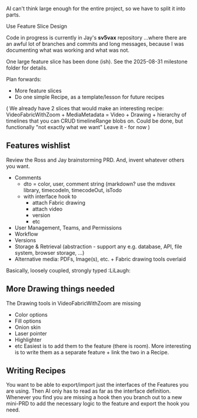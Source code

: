 AI can't think large enough for the entire project, so we have to split it into parts.

Use Feature Slice Design

Code in progress is currently in Jay's **sv5vax** repository
...where there are an awful lot of branches and commits and long messages, because I was documenting what was working and what was not.

One large feature slice has been done (ish). See the 2025-08-31 milestone folder for details.

Plan forwards:
* More feature slices
* Do one simple Recipe, as a template/lesson for future recipes

(
We already have 2 slices that would make an interesting recipe: 
VideoFabricWithZoom + MediaMetadata = Video + Drawing + hierarchy of timelines that you can CRUD timelineRange blobs on.
Could be done, but functionally "not exactly what we want"
Leave it - for now
)

## Features wishlist
Review the Ross and Jay brainstorming PRD. And, invent whatever others you want.
* Comments
	* dto = color, user, comment string (markdown? use the mdsvex library, timecodeIn, timecodeOut, isTodo
	* with interface hook to 
		* attach Fabric drawing
		* attach video 
		* version
		* etc
* User Management, Teams, and Permissions
* Workflow
* Versions
* Storage & Retrieval (abstraction - support any e.g. database, API, file system, browser storage, ...)
* Alternative media: PDFs, Image(s), etc. + Fabric drawing tools overlaid

Basically, loosely coupled, strongly typed :LiLaugh:

## More Drawing things needed
The Drawing tools in VideoFabricWithZoom are missing
* Color options
* Fill options
* Onion skin
* Laser pointer
* Highlighter
* etc
Easiest is to add them to the feature (there is room). More interesting is to write them as a separate feature + link the two in a Recipe.

## Writing Recipes
You want to be able to export/import just the interfaces of the Features you are using. Then AI only has to read as far as the interface definition. Whenever you find you are missing a hook then you branch out to a new mini-PRD to add the necessary logic to the feature and export the hook you need.




